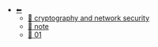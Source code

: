 * [⬅︎](/)
  * [📁 cryptography and network security](/wiki/[B]Cryptography/cryptography%20and%20network%20security/)
  * [📁 note](/wiki/[B]Cryptography/note/)
  * [📄 01](/wiki/[B]Cryptography/01)
